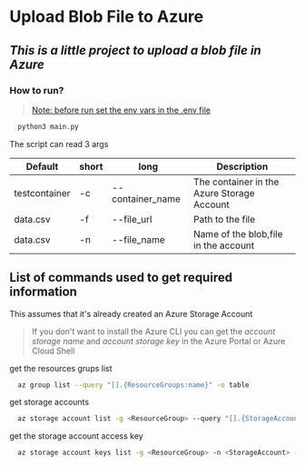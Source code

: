 # Upload Blob File to Azure

## _This is a little project to upload a blob file in Azure_

### How to run?

> [Note: before run set the env vars in the .env file](#list-of-commands-used-to-get-required-information)

```bash
  python3 main.py
```

The script can read 3 args

| Default | short | long | Description |
| --------|-------|------|-------------|
| testcontainer | -c | --container_name | The container in the Azure Storage Account |
| data.csv | -f | --file_url | Path to the file |
| data.csv | -n | --file_name | Name of the blob,file in the account |

## List of commands used to get required information

This assumes that it's already created an Azure Storage Account

> If you don't want to install the Azure CLI you can get the _account storage name_ and _account storage key_ in the Azure Portal or Azure Cloud Shell

get the resources grups list

```bash
  az group list --query "[].{ResourceGroups:name}" -o table
```

get storage accounts

```bash
  az storage account list -g <ResourceGroup> --query "[].{StorageAccounts:name}" -o table
```

get the storage account access key

```bash
  az storage account keys list -g <ResourceGroup> -n <StorageAccount> -o table
```
